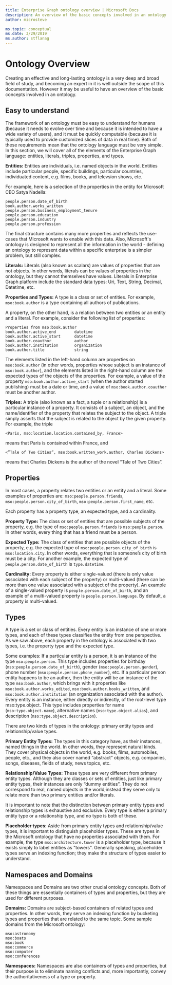 ```yaml
---
title: Enterprise Graph ontology overview | Microsoft Docs
description: An overview of the basic concepts involved in an ontology
author: microsteve

ms.topic: conceptual 
ms.date: 3/29/2019
ms.author: stflanag
--- 
```


# Ontology Overview
Creating an effective and long-lasting ontology is a very deep and broad field of study, and becoming an expert in it is well outside the scope of this documentation. However it may be useful to have an overview of the basic concepts involved in an ontology.

## Easy to understand
The framework of an ontology must be easy to understand for humans (because it needs to evolve over time and because it is intended to have a wide variety of users), and it must be quickly computable (because it is typically used to provide customized slices of data in real time). Both of these requirements mean that the ontology language must be very simple. In this section, we will cover all of the elements of the Enterprise Graph language: entities, literals, triples, properties, and types.

**Entities:** Entities are individuals, i.e. named objects in the world. Entities include particular people, specific buildings, particular countries, individuated content, e.g. films, books, and televsion shows, etc.

For example, here is a selection of the properties in the entity for Microsoft CEO Satya Nadella:

```
people.person.date_of_birth
book.author.works_written
people.person.business_employment_tenure
people.person.education
people.person.industry
people.person.profession
```

The final structure contains many more properties and reflects the use-cases that Microsoft wants to enable with this data. Also, Microsoft's ontology is designed to represent all the information in the world - defining an ontology to represent data within a specific enterprise is a simpler problem, but still complex. 

**Literals:** Literals (also known as scalars) are values of properties that are not objects. In other words, literals can be values of properties in the ontology, but they cannot themselves have values. Literals in Enterprise Graph platform include the standard data types: Uri, Text, String, Decimal, Datetime, etc.

**Properties and Types:** A type is a class or set of entities. For example, ```mso:book.author``` is a type containing all authors of publications.

A property, on the other hand, is a relation between two entities or an entity and a literal. For example, consider the following list of properties:

```
Properties from mso:book.author
book.author.active_end        datetime
book.author.active_start      datetime
book.author.coauthor          author
book.author.institution       organization
book.author.title             string
```

The elements listed in the left-hand column are properties on ```mso:book.author``` (in other words, properties whose subject is an instance of ```mso:book.author```), and the elements listed in the right-hand column are the expected types of the objects of the properties. For example, a value of the property ```mso:book.author.active_start``` (when the author started publishing) must be a date or time, and a value of ```mso:book.author.coauthor``` must be another author.

**Triples:** A triple (also known as a fact, a tuple or a relationship) is a particular instance of a property. It consists of a subject, an object, and the name/identifier of the property that relates the subject to the object. A triple simply asserts that the subject is related to the object by the given property. For example, the triple

```
<Paris, mso:location.location.contained_by, France>
```
means that Paris is contained within France, and

```
<”Tale of Two Cities”, mso:book.written_work.author, Charles Dickens>
```

means that Charles Dickens is the author of the novel “Tale of Two Cities”.

## Properties
In most cases, a property relates two entities or an entity and a literal. Some examples of properties are: ```mso:people.person.friends```, ```mso:people.person.city_of_birth```, ```mso:people.person.first_name```, etc. 

Each property has a property type, an expected type, and a cardinality.

**Property Type:** The class or set of entities that are possible subjects of the property, e.g. the type of ```mso:people.person.friends``` is ```mso:people.person```. In other words, every thing that has a friend must be a person.

**Expected Type:** The class of entities that are possible objects of the property, e.g. the expected type of ```mso:people.person.city_of_birth``` is ```mso:location.city```. In other words, everything that is someone’s city of birth must be a city. For another example, the expected type of ```people.person.date_of_birth``` is ```type.datetime```. 

**Cardinality:** Every property is either single-valued (there is only value associated with each subject of the property) or multi-valued (there can be more than one value associated with a subject of the property). An example of a single-valued property is ```people.person.date_of_birth```, and an example of a multi-valued property is ```people.person.language```. By default, a property is multi-valued.

 

## Types
A type is a set or class of entities. Every entity is an instance of one or more types, and each of these types classifies the entity from one perspective. As we saw above, each property in the ontology is associated with two types, i.e. the property type and the expected type.

Some examples: If a particular entity is a person, it is an instance of the type ```mso:people.person```. This type includes properties for birthday (```mso:people.person.date_of_birth```), gender (```mso:people.person.gender```), phone number (```mso:people.person.phone_number```), etc. If a particular person entity happens to be an author, then the entity will be an instance of the type ```mso:book.author```, which brings with it properties like ```mso:book.author.works_edited```, ```mso:book.author.books_written```, and ```mso:book.author.institution``` (an organization associated with the author). Every entity is an instance, either directly or indirectly, of the root-level type mso:type.object. This type includes properties for name (```mso:type.object.name```), alternative names (```mso:type.object.alias```), and description (```mso:type.object.description```).

There are two kinds of types in the ontology: primary entity types and relationship/value types.

**Primary Entity Types:** The types in this category have, as their instances, named things in the world. In other words, they represent natural kinds. They cover physical objects in the world, e.g. books, films, automobiles, people, etc., and they also cover named “abstract” objects, e.g. companies, songs, diseases, fields of study, news topics, etc.

**Relationship/Value Types:** These types are very different from primary entity types. Although they are classes or sets of entities, just like primary entity types, their instances are only “dummy entities”. They do not correspond to real, named objects in the world;instead they serve only to relate more than two primary entities and/or literals.

It is important to note that the distinction between primary entity types and relationship types is exhaustive and exclusive. Every type is either a primary entity type or a relationship type, and no type is both of these.

**Placeholder types:** Aside from primary entity types and relationship/value types, it is important to distinguish placeholder types. These are types in the Microsoft ontology that have no properties associated with them. For example, the type ```mso:architecture.tower``` is a placeholder type, because it exists simply to label entities as "towers". Generally speaking, placeholder types serve an indexing function; they make the structure of types easier to understand.

## Namespaces and Domains
Namespaces and Domains are two other crucial ontology concepts. Both of these things are essentially containers of types and properties, but they are used for different purposes.

**Domains:** Domains are subject-based containers of related types and properties. In other words, they serve an indexing function by bucketing types and properties that are related to the same topic. Some sample domains from the Microsoft ontology:

```
mso:astronomy
mso:boats
mso:book
mso:commerce
mso:computer
mso:conferences
```

**Namespaces:** Namespaces are also containers of types and properties, but their purpose is to eliminate naming conflicts and, more importantly, convey the authoritativeness of a type or property.